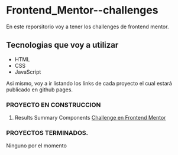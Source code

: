 # Frontend_Mentor--challenges

En este reporsitorio voy a tener los challenges de frontend mentor.

## Tecnologias que voy a utilizar

- HTML
- CSS
- JavaScript

Asi mismo, voy a ir listando los links de cada proyecto el cual estará publicado en github pages.

### PROYECTO EN CONSTRUCCION
  1. Results Summary Components [Challenge en Frontend Mentor](https://www.frontendmentor.io/challenges/results-summary-component-CE_K6s0maV)



### PROYECTOS TERMINADOS.
  Ninguno por el momento
